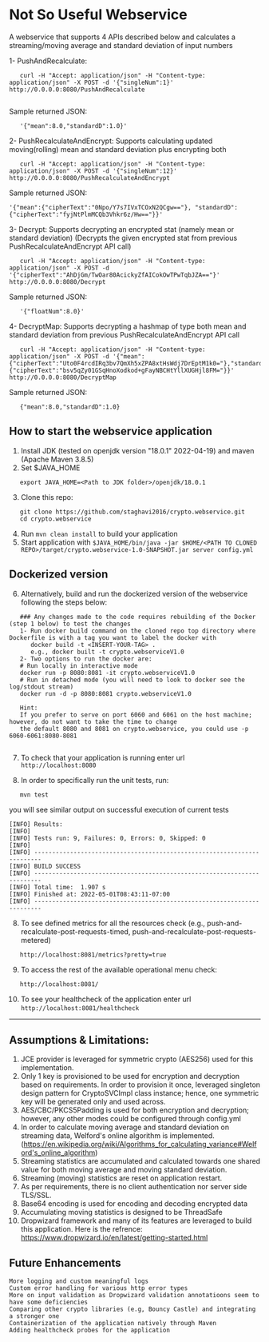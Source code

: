 # Not So Useful Webservice

A webservice that supports 4 APIs described below and calculates a streaming/moving average and standard deviation of input numbers

1- PushAndRecalculate: 

```
   curl -H "Accept: application/json" -H "Content-type: application/json" -X POST -d '{"singleNum":1}'  http://0.0.0.0:8080/PushAndRecalculate
   
```
   Sample returned JSON:
```
   '{"mean":8.0,"standardD":1.0}'      
```

2- PushRecalculateAndEncrypt: Supports calculating updated moving(rolling) mean and standard deviation plus encrypting both

```
   curl -H "Accept: application/json" -H "Content-type: application/json" -X POST -d '{"singleNum":12}'  http://0.0.0.0:8080/PushRecalculateAndEncrypt
```
   Sample returned JSON:
```
'{"mean":{"cipherText":"0Npo/Y7s7IVxTCOxN2QCgw=="}, "standardD":{"cipherText":"fyjNtPlmMCQb3Vhkr6z/Hw=="}}'
```
3- Decrypt: Supports decrypting an encrypted stat (namely mean or standard deviation) (Decrypts the given encrypted stat from previous PushRecalculateAndEncrypt API call)

```
   curl -H "Accept: application/json" -H "Content-type: application/json" -X POST -d '{"cipherText":"AhDjGm/TwOar80AcickyZfAICokOwTPwTqbJZA=="}' http://0.0.0.0:8080/Decrypt
```
   Sample returned JSON:
```
   '{"floatNum":8.0}'
```

4- DecryptMap: Supports decrypting a hashmap of type both mean and standard deviation from previous PushRecalculateAndEncrypt API call

```
   curl -H "Accept: application/json" -H "Content-type: application/json" -X POST -d '{"mean":{"cipherText":"Uto0F4rcdIRq3bv7QmXh5xZPA8xtHsWdj7DrEptM1k0="},"standardD":{"cipherText":"bsv5qZy01GSqHnoXodkod+gFayNBCHtYllXUGHjl8FM="}}'  http://0.0.0.0:8080/DecryptMap
```
   Sample returned JSON:
```
   {"mean":8.0,"standardD":1.0}
```
How to start the webservice application
---
1. Install JDK (tested on openjdk version "18.0.1" 2022-04-19) and maven (Apache Maven 3.8.5)
2. Set $JAVA_HOME
```
   export JAVA_HOME=<Path to JDK folder>/openjdk/18.0.1  
```
3. Clone this repo:
```  
   git clone https://github.com/staghavi2016/crypto.webservice.git
   cd crypto.webservice
```
4. Run `mvn clean install` to build your application
5. Start application with `$JAVA_HOME/bin/java -jar $HOME/<PATH TO CLONED REPO>/target/crypto.webservice-1.0-SNAPSHOT.jar server config.yml`

Dockerized version 
---
6. Alternatively, build and run the dockerized version of the webservice following the steps below:
```
   ### Any changes made to the code requires rebuilding of the Docker (step 1 below) to test the changes
   1- Run docker build command on the cloned repo top directory where Dockerfile is with a tag you want to label the docker with
      docker build -t <INSERT-YOUR-TAG> .
      e.g., docker built -t crypto.webserviceV1.0 
   2- Two options to run the docker are:
   # Run locally in interactive mode
   docker run -p 8080:8081 -it crypto.webserviceV1.0
   # Run in detached mode (you will need to look to docker see the log/stdout stream)
   docker run -d -p 8080:8081 crypto.webserviceV1.0

   Hint:
   If you prefer to serve on port 6060 and 6061 on the host machine; however, do not want to take the time to change
   the default 8080 and 8081 on crypto.webservice, you could use -p 6060-6061:8080-8081
    
```

7. To check that your application is running enter url `http://localhost:8080`

8. In order to specifically run the unit tests, run:
```
   mvn test
```
you will see similar output on successful execution of current tests
```
[INFO] Results:
[INFO] 
[INFO] Tests run: 9, Failures: 0, Errors: 0, Skipped: 0
[INFO] 
[INFO] ------------------------------------------------------------------------
[INFO] BUILD SUCCESS
[INFO] ------------------------------------------------------------------------
[INFO] Total time:  1.907 s
[INFO] Finished at: 2022-05-01T08:43:11-07:00
[INFO] ------------------------------------------------------------------------
```  
8. To see defined metrics for all the resources check (e.g., push-and-recalculate-post-requests-timed,
   push-and-recalculate-post-requests-metered)
```
   http://localhost:8081/metrics?pretty=true
```
9. To access the rest of the available operational menu check:
```
   http://localhost:8081/
```
10. To see your healthcheck of the application enter url `http://localhost:8081/healthcheck`
---



Assumptions & Limitations:
---
1. JCE provider is leveraged for symmetric crypto (AES256) used for this implementation. 
2. Only 1 key is provisioned to be used for encryption and decryption based on requirements. In order to
provision it once, leveraged singleton design pattern for CryptoSVCImpl class instance; hence, one symmetric key will be generated only and used across.
3. AES/CBC/PKCS5Padding is used for both encryption and decryption; however, any other modes could be configured through config.yml
4. In order to calculate moving average and standard deviation on streaming data, 
Welford's online algorithm is implemented. (https://en.wikipedia.org/wiki/Algorithms_for_calculating_variance#Welford's_online_algorithm)
5. Streaming statistics are accumulated and calculated towards one shared value for both moving average and moving standard deviation.
6. Streaming (moving) statistics are reset on application restart.
7. As per requirements, there is no client authentication nor server side TLS/SSL.
8. Base64 encoding is used for encoding and decoding encrypted data 
9. Accumulating moving statistics is designed to be ThreadSafe
10. Dropwizard framework and many of its features are leveraged to build this application. Here is the refrence: 
https://www.dropwizard.io/en/latest/getting-started.html 

Future Enhancements
---
    More logging and custom meaningful logs
    Custom error handling for various http error types
    More on input validation as Dropwizard validation annotatioons seem to have some deficiencies
    Comparing other crypto libraries (e.g, Bouncy Castle) and integrating a stronger one
    Containerization of the application natively through Maven
    Adding healthcheck probes for the application
    

